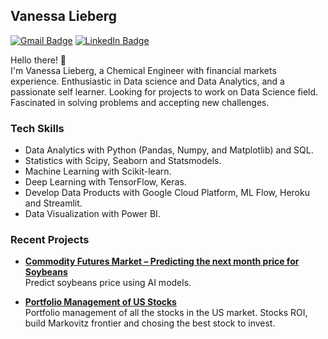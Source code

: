 ## Vanessa Lieberg

[![Gmail Badge](https://img.shields.io/badge/-Gmail-c14438?style=flat-square&logo=Gmail&logoColor=white&link=mailto:vlieberg@gmail.com)](mailto:vlieberg@gmail.com)
[![LinkedIn Badge](https://img.shields.io/badge/-LinkedIn-2867B2?style=flat-square&labelColor=2867B2&logo=linkedin&logoColor=white&link=https://www.linkedin.com/in/vanessa-lieberg/)](https://www.linkedin.com/in/vanessa-lieberg)

Hello there!  👋 \
I'm Vanessa Lieberg, a Chemical Engineer with financial markets experience. Enthusiastic in Data science and Data Analytics,  and a passionate self learner. Looking for projects to work on Data Science field. Fascinated in solving problems and accepting new challenges.



### Tech Skills

-   Data Analytics with Python (Pandas, Numpy, and Matplotlib) and SQL.
-   Statistics with Scipy, Seaborn and Statsmodels.
-   Machine Learning with Scikit-learn.
-   Deep Learning with TensorFlow, Keras.
-   Develop Data Products with Google Cloud Platform, ML Flow, Heroku and Streamlit.
-   Data Visualization with Power BI.
  
 

### Recent Projects

-   **[Commodity Futures Market – Predicting the next month price for Soybeans](https://github.com/VLieberg/project_commodity_prices.git)** \
      Predict soybeans price using AI models.
      
-   **[Portfolio Management of US Stocks](https://github.com/VLieberg/Stocks_Market_USA.git)** \
      Portfolio management of all the stocks in the US market. Stocks ROI, build Markovitz frontier and chosing the best stock to invest.
